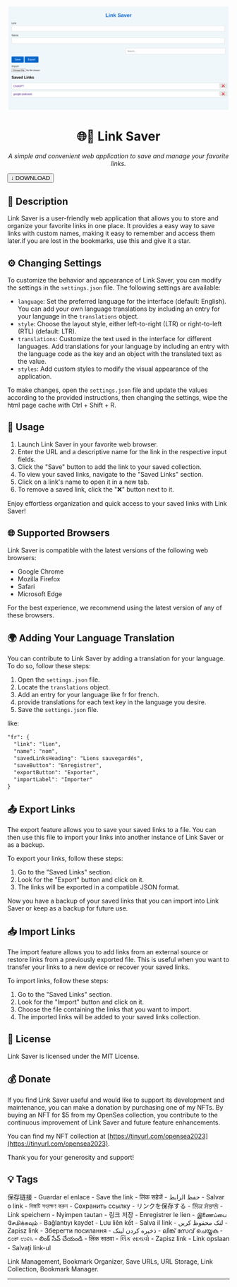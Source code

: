 <div align="center">
  <img src="demo.png" alt="Link Saver Demo" width="500">
</div>

<h1 align="center">🌐🔗
 Link Saver</h1>

<p align="center">
  <em>A simple and convenient web application to save and manage your favorite links.</em>
</p>

<a href="https://github.com/khzg/LinkSaver/archive/refs/tags/2.0.zip" download>
  <button>↓ DOWNLOAD</button>
</a>

## 📖 Description

Link Saver is a user-friendly web application that allows you to store and organize your favorite links in one place. It provides a easy way to save links with custom names, making it easy to remember and access them later.if you are lost in the bookmarks, use this and give it a star.


## ⚙️ Changing Settings

To customize the behavior and appearance of Link Saver, you can modify the settings in the `settings.json` file. The following settings are available:

- `language`: Set the preferred language for the interface (default: English). You can add your own language translations by including an entry for your language in the `translations` object.
- `style`: Choose the layout style, either left-to-right (LTR) or right-to-left (RTL) (default: LTR).
- `translations`: Customize the text used in the interface for different languages. Add translations for your language by including an entry with the language code as the key and an object with the translated text as the value.
- `styles`: Add custom styles to modify the visual appearance of the application.

To make changes, open the `settings.json` file and update the values according to the provided instructions, then changing the settings, wipe the html page cache with Ctrl + Shift + R.

## 🚀 Usage

1. Launch Link Saver in your favorite web browser.
2. Enter the URL and a descriptive name for the link in the respective input fields.
3. Click the "Save" button to add the link to your saved collection.
4. To view your saved links, navigate to the "Saved Links" section.
5. Click on a link's name to open it in a new tab.
6. To remove a saved link, click the "❌" button next to it.

Enjoy effortless organization and quick access to your saved links with Link Saver!

## 🌐 Supported Browsers

Link Saver is compatible with the latest versions of the following web browsers:

- Google Chrome
- Mozilla Firefox
- Safari
- Microsoft Edge

For the best experience, we recommend using the latest version of any of these browsers.

## 🌍 Adding Your Language Translation

You can contribute to Link Saver by adding a translation for your language. To do so, follow these steps:

1. Open the `settings.json` file.
2. Locate the `translations` object.
3. Add an entry for your language like fr for french.
4. provide translations for each text key in the language you desire.
5. Save the `settings.json` file.

like: 
```
"fr": {
  "link": "lien",
  "name": "nom",
  "savedLinksHeading": "Liens sauvegardés",
  "saveButton": "Enregistrer",
  "exportButton": "Exporter",
  "importLabel": "Importer"
}
```

## 📤 Export Links

The export feature allows you to save your saved links to a file. You can then use this file to import your links into another instance of Link Saver or as a backup.

To export your links, follow these steps:

1. Go to the "Saved Links" section.
2. Look for the "Export" button and click on it.
3. The links will be exported in a compatible JSON format. 

Now you have a backup of your saved links that you can import into Link Saver or keep as a backup for future use.


## 📥 Import Links

The import feature allows you to add links from an external source or restore links from a previously exported file. This is useful when you want to transfer your links to a new device or recover your saved links.

To import links, follow these steps:

1. Go to the "Saved Links" section.
2. Look for the "Import" button and click on it.
3. Choose the file containing the links that you want to import.
4. The imported links will be added to your saved links collection.

## 📄 License

Link Saver is licensed under the MIT License.

## 💰 Donate

If you find Link Saver useful and would like to support its development and maintenance, you can make a donation by purchasing one of my NFTs. By buying an NFT for $5 from my OpenSea collection, you contribute to the continuous improvement of Link Saver and future feature enhancements.

You can find my NFT collection at [https://tinyurl.com/opensea2023](https://tinyurl.com/opensea2023). 

Thank you for your generosity and support!

## 💡 Tags

保存链接 - Guardar el enlace - Save the link - लिंक सहेजें - حفظ الرابط - Salvar o link - লিঙ্কটি সংরক্ষণ করুন - Сохранить ссылку - リンクを保存する - ਲਿੰਕ ਸੰਭਾਲੋ - Link speichern - Nyimpen tautan - 링크 저장 - Enregistrer le lien - இணைப்பை சேமிக்கவும் - Bağlantıyı kaydet - Lưu liên kết - Salva il link - لنک محفوظ کریں - Zapisz link - Зберегти посилання - ذخیره کردن لینک - ലിങ്ക് സേവ് ചെയ്യുക - ಲಿಂಕ್ ಉಳಿಸಿ - లింక్ సేవ్ చేయండి - लिंक साठवा - લિંક સાચવો - Zapisz link - Link opslaan - Salvați link-ul


Link Management, Bookmark Organizer, Save URLs, URL Storage, Link Collection, Bookmark Manager.

---

